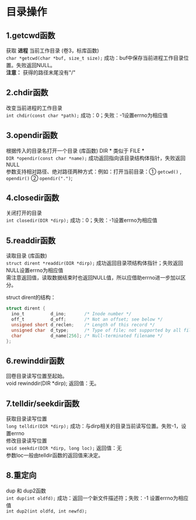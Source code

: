 # 目录操作
## 1.getcwd函数
获取 __进程__ 当前工作目录	(卷3，标库函数)<br>
``char *getcwd(char *buf, size_t size);``	成功：buf中保存当前进程工作目录位置。失败返回NULL。<br>
__注意：__ 获得的路径末尾没有"/"<br>

## 2.chdir函数
改变当前进程的工作目录<br>
``int chdir(const char *path);`` 	成功：0；失败：-1设置errno为相应值<br>

## 3.opendir函数
根据传入的目录名打开一个目录 (库函数)			DIR * 类似于 FILE *<br>
``DIR *opendir(const char *name);``	  成功返回指向该目录结构体指针，失败返回NULL	<br>
参数支持相对路径、绝对路径两种方式：例如：打开当前目录：① ``getcwd()`` , ``opendir()`` ② ``opendir(".")``;<br>

## 4.closedir函数
关闭打开的目录<br>
``int closedir(DIR *dirp);``		成功：0；失败：-1设置errno为相应值<br>

## 5.readdir函数
读取目录	(库函数)<br>
``struct dirent *readdir(DIR *dirp);``  成功返回目录项结构体指针；失败返回NULL设置errno为相应值<br>
		需注意返回值，读取数据结束时也返回NULL值，所以应借助errno进一步加以区分。<br>

struct dirent的结构：<br>
```c
struct dirent {
  ino_t          d_ino;       /* Inode number */
  off_t          d_off;       /* Not an offset; see below */
  unsigned short d_reclen;    /* Length of this record */
  unsigned char  d_type;      /* Type of file; not supported by all filesystem types */
  char           d_name[256]; /* Null-terminated filename */
};
```

## 6.rewinddir函数
回卷目录读写位置至起始。<br>
void rewinddir(DIR *dirp);	返回值：无。<br>

## 7.telldir/seekdir函数
获取目录读写位置<br>
``long telldir(DIR *dirp);`` 成功：与dirp相关的目录当前读写位置。失败-1，设置errno<br>
修改目录读写位置<br>
``void seekdir(DIR *dirp, long loc);`` 返回值：无<br>
参数loc一般由telldir函数的返回值来决定。<br>

## 8.重定向
dup 和 dup2函数<br>
``int dup(int oldfd);`` 成功：返回一个新文件描述符；失败：-1 设置errno为相应值<br>
``int dup2(int oldfd, int newfd);`` <br>
